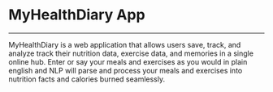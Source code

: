 # MyHealthDiary App
---

MyHealthDiary is a web application that allows users save, track, and analyze
track their nutrition data, exercise data, and memories in a single online hub.
Enter or say your meals and exercises as you would in plain english and NLP will parse
and process your meals and exercises into nutrition facts and calories burned seamlessly.
